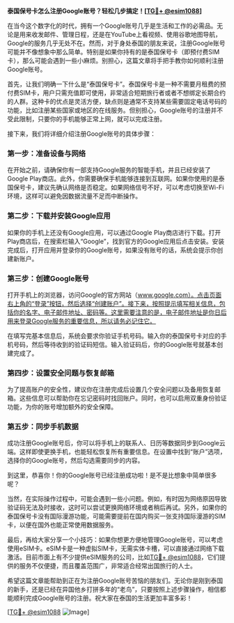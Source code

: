**泰国保号卡怎么注册Google账号？轻松几步搞定！[[TG💪+ @esim1088](https://t.me/s/esim1088)]**

在当今这个数字化的时代，拥有一个Google账号几乎是生活和工作的必需品。无论是用来收发邮件、管理日程，还是在YouTube上看视频、使用谷歌地图导航，Google的服务几乎无处不在。然而，对于身处泰国的朋友来说，注册Google账号可能并不像想象中那么简单。特别是如果你持有的是泰国保号卡（即预付费SIM卡），那么可能会遇到一些小麻烦。别担心，这篇文章将手把手教你如何顺利注册Google账号。

首先，让我们明确一下什么是“泰国保号卡”。泰国保号卡是一种不需要月租费的预付费SIM卡，用户只需充值即可使用，非常适合短期旅行者或者不想绑定长期合约的人群。这种卡的优点是灵活方便，缺点则是通常不支持某些需要固定电话号码的功能，比如注册某些国家或地区的在线服务。但别担心，Google账号的注册并不受此限制，只要你的手机能够正常上网，就可以完成注册。

接下来，我们将详细介绍注册Google账号的具体步骤：

### 第一步：准备设备与网络

在开始之前，请确保你有一部支持Google服务的智能手机，并且已经安装了Google Play商店。此外，你需要确保手机能够连接到互联网。如果你使用的是泰国保号卡，建议先确认网络是否稳定。如果网络信号不好，可以考虑切换至Wi-Fi环境，这样可以避免因数据流量不足而中断操作。

### 第二步：下载并安装Google应用

如果你的手机上还没有Google应用，可以通过Google Play商店进行下载。打开Play商店后，在搜索栏输入“Google”，找到官方的Google应用后点击安装。安装完成后，打开应用并登录你的Google账号，如果没有账号的话，系统会提示你创建新账户。

### 第三步：创建Google账号

打开手机上的浏览器，访问Google的官方网站（www.google.com）。点击页面右上角的“登录”按钮，然后选择“创建账户”。接下来，按照提示填写相关信息，包括你的名字、电子邮件地址、密码等。这里需要注意的是，电子邮件地址是你日后用来登录Google服务的重要信息，所以请务必记住它。

在填写完基本信息后，系统会要求你验证手机号码。输入你的泰国保号卡对应的手机号码，然后等待收到的验证码短信。输入验证码后，你的Google账号就基本创建完成了。

### 第四步：设置安全问题与恢复邮箱

为了提高账户的安全性，建议你在注册完成后设置几个安全问题以及备用恢复邮箱。这些信息可以帮助你在忘记密码时找回账户。同时，也可以启用双重身份验证功能，为你的账号增加额外的安全保障。

### 第五步：同步手机数据

成功注册Google账号后，你可以将手机上的联系人、日历等数据同步到Google云端。这样即使更换手机，也能轻松恢复所有重要信息。在设置中找到“账户”选项，选择你的Google账号，然后勾选需要同步的内容。

到这里，恭喜你！你的Google账号已经注册成功啦！是不是比想象中简单很多呢？

当然，在实际操作过程中，可能会遇到一些小问题。例如，有时因为网络原因导致验证码无法及时接收，这时可以尝试更换网络环境或者稍后再试。另外，如果你的泰国保号卡没有国际漫游功能，可能需要提前在国内购买一张支持国际漫游的SIM卡，以便在国外也能正常使用数据服务。

最后，再给大家分享一个小技巧：如果你想更方便地管理Google账号，可以考虑使用eSIM卡。eSIM卡是一种虚拟SIM卡，无需实体卡槽，可以直接通过网络下载激活。目前市面上有不少提供eSIM服务的公司，比如[TG💪+ @esim1088](https://t.me/s/esim1088)，它们提供的服务不仅便捷，而且覆盖范围广，非常适合经常出国旅行的人士。

希望这篇文章能帮助到正在为注册Google账号苦恼的朋友们。无论你是刚到泰国的新手，还是已经在异国他乡打拼多年的“老鸟”，只要按照上述步骤操作，相信都能顺利完成Google账号的注册。祝大家在泰国的生活更加丰富多彩！

[[TG💪+ @esim1088](https://t.me/s/esim1088) ![Image](https://i.postimg.cc/4NQfJmqS/Snipaste-2025-05-13-00-14-12.png)]